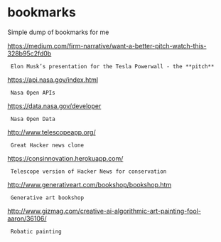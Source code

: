 # bookmarks
Simple dump of bookmarks for me

https://medium.com/firm-narrative/want-a-better-pitch-watch-this-328b95c2fd0b

     Elon Musk’s presentation for the Tesla Powerwall - the **pitch**
     
https://api.nasa.gov/index.html

     Nasa Open APIs

https://data.nasa.gov/developer

     Nasa Open Data
     
http://www.telescopeapp.org/

     Great Hacker news clone
     
https://consinnovation.herokuapp.com/
     
     Telescope version of Hacker News for conservation
     
http://www.generativeart.com/bookshop/bookshop.htm

     Generative art bookshop

http://www.gizmag.com/creative-ai-algorithmic-art-painting-fool-aaron/36106/

     Robatic painting

